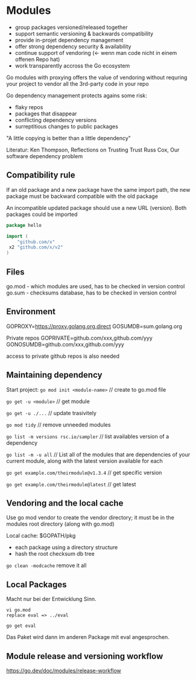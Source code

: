 # Modules

* group packages versioned/released together
* support semantic versioning & backwards compatibility
* provide in-projet dependency management
* offer strong dependency security & availability
* continue support of vendoring  (<- wenn man code nicht in einem offenen Repo hat)
* work transparently accross the Go ecosystem

Go modules with proxying offers the value of vendoring without requring your project to vendor all the 3rd-party code in your repo

Go dependency management protects agains some risk: 
* flaky repos
* packages that disappear
* conflicting dependency versions
* surreptitious changes to public packages

"A little copying is better than a little dependency"

Literatur:
Ken Thompson, Reflections on Trusting Trust
Russ Cox, Our software dependency problem

## Compatibility rule

If an old package and a new package have the same import path, the new package must be backward compatible with the old package

An incompatible updated package should use a new URL (version). Both packages could be imported

```go
package hello

import (
    "github.com/x"
 x2 "github.com/x/v2"
)
```

## Files

go.mod   - which modules are used, has to be checked in version control 
go.sum   - checksums database, has to be checked in version control


## Environment

GOPROXY=https://proxy.golang.org,direct
GOSUMDB=sum.golang.org

Private repos
GOPRIVATE=github.com/xxx,github.com/yyy
GONOSUMDB=github.com/xxx,github.com/yyy

access to private github repos is also needed

## Maintaining dependency

Start project: `go mod init <module-name>`  // create to go.mod file

`go get -u <module>`   // get module

`go get -u ./...`      // update trasivitely

`go mod tidy`          // remove unneeded modules

`go list -m versions rsc.io/sampler`   // list availables version of a dependency


`go list -m -u all`    // List all of the modules that are dependencies of your current module, along with the latest version available for each

`go get example.com/theirmodule@v1.3.4`  // get specific version

`go get example.com/theirmodule@latest`  // get latest


## Vendoring and the local cache

Use go mod vendor to create the vendor directory; it must be in the modules root directory (along with go.mod)

Local cache: $GOPATH/pkg
* each package using a directory structure
* hash the root checksum db tree

`go clean -modcache` remove it all

## Local Packages

Macht nur bei der Entwicklung Sinn. 

```
vi go.mod
replace eval => ../eval

go get eval
```

Das Paket wird dann im anderen Package mit eval angesprochen. 

## Module release and versioning workflow
https://go.dev/doc/modules/release-workflow


